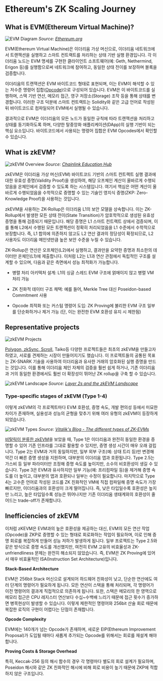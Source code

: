 # Ethereum's ZK Scaling Journey

## What is EVM(Ethereum Virtual Machine)?

![EVM Diagram](./img/EVM.png)
*Source: [Ethereum.org](https://ethereum.org/en/developers/docs/evm/#:~:text=Diagram%20adapted%20from,a%20new%20tab)*

EVM(Ethereum Virtual Machine)은 이더리움 가상 머신으로, 이더리움 네트워크에서 트랜잭션을 실행하고 스마트 컨트랙트를 처리하는 상태 기반 실행 환경입니다. 각 이더리움 노드는 EVM 명세를 구현한 클라이언트 소프트웨어(예: Geth, Nethermind, Erigon 등)를 실행함으로써 네트워크에 참여하고, 동일한 상태 전이를 보장하며 블록을 검증합니다.

이더리움의 트랜잭션은 EVM 바이트코드 형태로 표현되며, 이는 EVM이 해석할 수 있는 저수준 명령어 집합([Opcode](https://www.evm.codes/))으로 구성되어 있습니다. EVM은 이 바이트코드를 실행하며, 스택 기반 연산, 메모리 접근, 영구 저장소(Storage) 조작 등을 통해 상태를 변경합니다. 이러한 구조 덕분에 스마트 컨트랙트는 Solidity와 같은 고급 언어로 작성된 뒤 바이트코드로 컴파일되어 EVM에서 실행될 수 있습니다.

결과적으로 EVM은 이더리움의 모든 노드가 동일한 규칙에 따라 트랜잭션을 처리하고 상태를 동기화하도록 하며, 다양한 탈중앙화 애플리케이션(DApp)의 실행 기반이 되는 핵심 요소입니다. 바이트코드에서 사용되는 명령어 집합은 EVM Opcodes에서 확인할 수 있습니다.


## What is zkEVM?

![zkEVM Overview](./img/zkEVM1.png)
*Source: [Chainlink Education Hub](https://chain.link/education-hub/zkevm)*

zkEVM은 이더리움 가상 머신(EVM) 바이트코드 기반의 스마트 컨트랙트 실행 결과에 대한 유효성 증명(Validity Proof)을 생성하여, 해당 오프체인 계산이 올바르게 수행되었음을 온체인에서 검증할 수 있도록 하는 시스템입니다. 여기서 핵심은 어떤 계산이 올바르게 수행되었음을 수학적으로 증명할 수 있는 기술인 영지식 증명(ZKP: Zero-Knowledge Proof)을 사용하는 것입니다. 

zkEVM을 사용하는 ZK-Rollup은 이더리움 L1의 보안 모델을 상속합니다. 이는 ZK-Rollup에서 발생한 모든 상태 전이(State Transition)가 암호학적으로 생성된 유효성 증명을 통해 검증되기 때문입니다. 해당 증명은 L1 스마트 컨트랙트 상에서 검증되며, 이를 통해 L2에서 수행된 모든 트랜잭션이 정확히 처리되었음을 L1 수준에서 수학적으로 보장합니다. 즉, L1 합의에 의존하지 않고도 L2 연산 결과의 정당성이 확정되므로, L2 사용자도 이더리움 메인넷만큼 높은 보안 수준을 누릴 수 있습니다.

ZK-Rollup은 연산은 오프체인(L2)에서 실행하고, 결과만을 요약한 증명과 최소한의 데이터만 온체인(L1)에 제출합니다. 이처럼 L2는 L1과 연산 관점에서 독립적인 구조를 설계할 수 있으며, 다음과 같은 측면에서 성능 최적화가 가능합니다.

* 병렬 처리 아키텍처 설계: L1의 싱글 스레드 EVM 구조에 얽매이지 않고 병렬 VM 처리 가능

* ZK 친화적 데이터 구조 채택: 예를 들어, Merkle Tree 대신 Poseidon-based Commitment 사용

* Opcode 최적화 또는 커스텀 명령어 도입: ZK Proving에 불리한 EVM 구조 일부를 단순화하거나 제거 가능 (단, 이는 완전한 EVM 호환성 유지 시 제한됨)


## Representative projects

![zkEVM Projects](./img/zkEVM3.png)

[Polygon, zkSync, Scroll](https://x.com/jadler0/status/1549764211542315008), Taiko등 다양한 프로젝트들은 최초의 zkEVM을 만들고자 하였고, 서로를 견제하는 시장이 만들어지기도 했습니다. 이 프로젝트들의 공통된 목표는 ZK-SNARK 기술을 사용하여 이더리움과 유사한 거래의 암호화된 실행 증명을 만드는 것입니다. 이를 통해 이더리움 체인 자체의 검증을 훨씬 쉽게 하거나, 기존 이더리움과 거의 동일한 환경에서도 훨씬 더 확장성이 뛰어난 ZK rollup을 구축 할 수 있습니다.


![zkEVM Landscape](./img/zkEVM4.png)
*Source: [Layer 2s and the zkEVM Landscape](https://medium.com/@johnnyantos/layer-2s-and-the-zkevm-landscape-strategic-implications-9d6a10158200)*


### Type-specific stages of zkEVM (Type 1-4)

이렇게 zkEVM의 각 프로젝트마다 EVM 호환성, 증명 속도, 개발 편의성 등에서 미묘한 차이가 존재하며, 실용성과 성능의 균형을 맞추기 위해 여러 유형의 zkEVM이 등장하게 되었습니다. 

![zkEVM Types](./img/zkEVM2.png)
*Source: [Vitalik's Blog - The different types of ZK-EVMs](https://vitalik.eth.limo/general/2022/08/04/zkevm.html)*

[비탈릭이 분류한 zkEVM](https://vitalik.eth.limo/general/2022/08/04/zkevm.html)을 보았을 때, Type 1은 이더리움과 완전히 동일한 환경을 증명할 수 있어 기존 인프라를 그대로 활용할 수 있지만, 증명 생성 시간이 매우 오래 걸립니다. Type 2는 EVM과 거의 동일하지만, 일부 외부 구조(예: 상태 트리 등)만 변경해 약간 더 빠른 증명 생성을 지원하며, 대부분의 이더리움 앱과 호환됩니다. Type 2.5는 가스비 등 일부 파라미터만 조정해 증명 속도를 높이지만, 소수의 비호환성이 생길 수 있습니다. Type 3은 EVM과 유사하지만 일부 기능(예: 프리컴파일 등)을 제거해 증명 속도를 더 높이고, 대부분의 앱과 호환되나 일부는 수정이 필요합니다. 마지막으로 Type 4는 고수준 언어로 작성된 코드를 ZK 친화적인 VM에 직접 컴파일해 증명 속도가 가장 빠르지만, 이더리움과의 호환성이 크게 떨어집니다. 즉, 낮은 타입일수록 호환성은 높지만 느리고, 높은 타입일수록 성능은 뛰어나지만 기존 이더리움 생태계와의 호환성이 줄어드는 trade-off가 존재합니다.


## Inefficiencies of zkEVM

이처럼 zKEVM은 EVM과의 높은 호환성을 제공하는 대신, EVM의 모든 연산 작업(Opcode)을 ZKP로 증명할 수 있는 형태로 회로화하는 작업이 필요하며, 이로 인해 증명 회로를 복잡하게 만들어 성능 저하가 발생하게 됩니다. 일부 프로젝트는 Type 2.5와 같은 방식으로 증명 속도를 개선했지만, 여전히 EVM 고유의 비효율성과 ZK-unfriendliness 문제는 완전히 해소되지 않았습니다. 즉, EVM은 ZK Proving에 있어서 매우 비효율적인 ISA(Instruction Set Architecture)입니다.

**Stack-Based Architecture**

EVM은 256bit Stack 머신으로 설계되어 하드웨어 친화성이 낮고, 단순한 연산에도 여러 단계의 명령어가 필요하게 됩니다. 모든 연산이 스택을 통해 처리되며, 각 명령어가 이전 명령어의 결과게 직접적으로 의존하게 됩니다. 또한, 스택은 메모리의 한 영역으로 메모리 접근은 CPU 레지스터 연산보다 수십~수백배 느리기 때문에 접근 횟수가 증가하면 병목현상이 발생할 수 있습니다. 이렇게 제한적인 명령어와 256bit 산술 회로 때문에 복잡한 로직의 구현이 어렵다는 단점이 존재합니다. 

**Opcode Complexity**

EVM에는 140개가 넘는 Opcode가 존재하며, 새로운 EIP(Ethereum Improvement Proposal)가 도입될 때마다 새롭게 추가되는 Opcode를 위해서는 회로를 재설계 해야 합니다. 

**Proving Costs & Storage Overhead**

특히, Keccak-256 등의 해시 함수의 경우 각 명령마다 별도의 회로 설계가 필요하며, Poseidon 해시와 같은 ZK 친화적인 해시에 비해 회로 비용이 높기 때문에 ZKP에 적합하지 않은 구조입니다.


